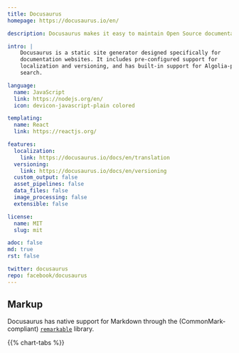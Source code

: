 ```yaml
---
title: Docusaurus
homepage: https://docusaurus.io/en/

description: Docusaurus makes it easy to maintain Open Source documentation websites.

intro: |
    Docusaurus is a static site generator designed specifically for
    documentation websites. It includes pre-configured support for
    localization and versioning, and has built-in support for Algolia-powered
    search.

language:
  name: JavaScript
  link: https://nodejs.org/en/
  icon: devicon-javascript-plain colored

templating:
  name: React
  link: https://reactjs.org/

features:
  localization:
    link: https://docusaurus.io/docs/en/translation
  versioning:
    link: https://docusaurus.io/docs/en/versioning
  custom_output: false
  asset_pipelines: false
  data_files: false
  image_processing: false
  extensible: false

license:
  name: MIT
  slug: mit

adoc: false
md: true
rst: false

twitter: docusaurus
repo: facebook/docusaurus
---
```


## Markup

Docusaurus has native support for Markdown through the (CommonMark-compliant)
[`remarkable`][1] library.

{{% chart-tabs %}}

[1]: https://github.com/jonschlinkert/remarkable

